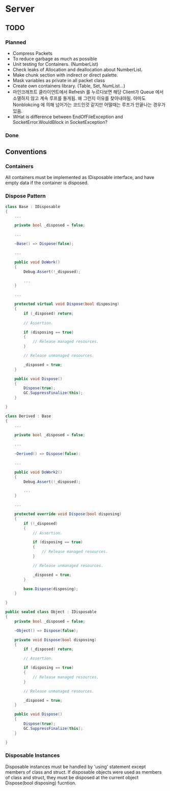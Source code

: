 ﻿# Server

## TODO

### Planned
* Compress Packets
* To reduce garbage as much as possible 
* Unit testing for Containers. (NumberList)
* Check leaks of Allocation and deallocation about NumberList.
* Make chunk section with indirect or direct palette.
* Mask variables as private in all packet class
* Create own containers library. (Table, Set, NumList...)
* 마인크래프트 클라이언트에서 Refresh 를 누르다보면 해당 Client가 Queue 에서 소멸하지 않고 계속 루프를 돌게됨. 왜 그런지 이유를 찾아내야됨. 아마도 Nonblokcing 에 의해 넘어가는 코드인것 같지만 어떨때는 루프가 안끝나는 경우가 있음.
* WHat is difference between EndOfFileException and SocketError.WouldBlock in SocketException?



### Done

## Conventions

### Containers
All containers must be implemented as IDisposable interface, and have empty data if the container is disposed.

### Dispose Pattern

```C#
class Base : IDisposable
{
    ...

	private bool _disposed = false;

    ...

	~Base() => Dispose(false);

    ...

    public void DoWork()
    {
        Debug.Assert(!_disposed);

        ...
    }

    ...

	protected virtual void Dispose(bool disposing)
    {
        if (_disposed) return;
             
        // Assertion.

        if (disposing == true)
        {
            // Release managed resources.
        }

        // Release unmanaged resources.

        _disposed = true;
    }

    public void Dispose()
    {
        Dispose(true);
        GC.SuppressFinalize(this);
    }

}

class Derived : Base
{
    ...

    private bool _disposed = false;
    
    ...
    
    ~Derived() => Dispose(false):

    ...

    public void DoWork2()
    {
        Debug.Assert(!_disposed);

        ...
    }

    ...

    protected override void Dispose(bool disposing)
    {
        if (!_disposed)
        {
            // Assertion.

            if (disposing == true)
            {
                // Release managed resources.
            }

            // Release unmanaged resources.

            _disposed = true;
        }

        base.Dispose(disposing);
    }

}

```

```C#
public sealed class Object : IDisposable
{
    private bool _disposed = false;

    ~Object() => Dispose(false);

    private void Dispose(bool disposing)
    {
        if (_disposed) return;

        // Assertion.

        if (disposing == true)
        {
            // Release managed resources.
        }

        // Release unmanaged resources.

        _disposed = true;
    }

    public void Dispose()
    {
        Dispose(true);
        GC.SuppressFinalize(this);
    }

}
```

### Disposable Instances

Disposable instances must be handled by 'using' statement except members of class and struct.
If disposable objects were used as members of class and struct, they must be disposed at the current object Dispose(bool disposing) fucntion.

